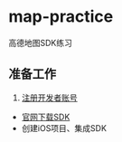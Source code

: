 # map-practice

高德地图SDK练习

## 准备工作

1. [注册开发者账号](http://lbs.amap.com/console/)
*  [官网下载SDK](http://lbs.amap.com/api/ios-sdk/down)
*  创建iOS项目、集成SDK

